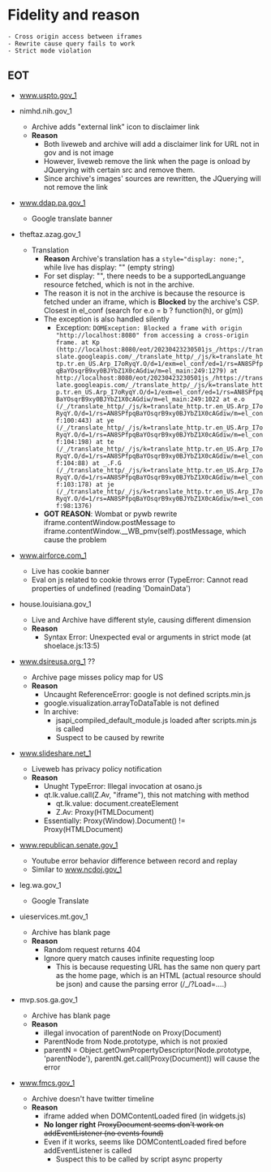 # Fidelity and reason
    - Cross origin access between iframes
    - Rewrite cause query fails to work
    - Strict mode violation
## EOT
- www.uspto.gov_1

- nimhd.nih.gov_1
    - Archive adds "external link" icon to disclaimer link
    - **Reason**
        - Both liveweb and archive will add a disclaimer link for URL not in gov and is not image
        - However, liveweb remove the link when the page is onload by JQuerying with certain src and remove them.
        - Since archive's images' sources are rewritten, the JQuerying will not remove the link

- www.ddap.pa.gov_1
    - Google translate banner

- theftaz.azag.gov_1
    - Translation
        - **Reason** Archive's translation has a `style="display: none;"`, while live has display: "" (empty string)
        - For set display: "", there needs to be a supportedLanguange resource fetched, which is not in the archive.
        - The reason it is not in the archive is because the resource is fetched under an iframe, which is **Blocked** by the archive's CSP. Closest in el_conf (search for e.o = b ? function(h), or g(m))
        - The exception is also handled silently
            - Exception: `DOMException: Blocked a frame with origin "http://localhost:8080" from accessing a cross-origin frame.
                at Kp (http://localhost:8080/eot/20230423230501js_/https://translate.googleapis.com/_/translate_http/_/js/k=translate_http.tr.en_US.Arp_I7oRyqY.O/d=1/exm=el_conf/ed=1/rs=AN8SPfpqBaYOsqrB9xy0BJYbZ1X0cAGdiw/m=el_main:249:1279)
                at http://localhost:8080/eot/20230423230501js_/https://translate.googleapis.com/_/translate_http/_/js/k=translate_http.tr.en_US.Arp_I7oRyqY.O/d=1/exm=el_conf/ed=1/rs=AN8SPfpqBaYOsqrB9xy0BJYbZ1X0cAGdiw/m=el_main:249:1022
                at e.o (/_/translate_http/_/js/k=translate_http.tr.en_US.Arp_I7oRyqY.O/d=1/rs=AN8SPfpqBaYOsqrB9xy0BJYbZ1X0cAGdiw/m=el_conf:100:443)
                at ye (/_/translate_http/_/js/k=translate_http.tr.en_US.Arp_I7oRyqY.O/d=1/rs=AN8SPfpqBaYOsqrB9xy0BJYbZ1X0cAGdiw/m=el_conf:104:198)
                at te (/_/translate_http/_/js/k=translate_http.tr.en_US.Arp_I7oRyqY.O/d=1/rs=AN8SPfpqBaYOsqrB9xy0BJYbZ1X0cAGdiw/m=el_conf:104:88)
                at _.F.G (/_/translate_http/_/js/k=translate_http.tr.en_US.Arp_I7oRyqY.O/d=1/rs=AN8SPfpqBaYOsqrB9xy0BJYbZ1X0cAGdiw/m=el_conf:103:178)
                at je (/_/translate_http/_/js/k=translate_http.tr.en_US.Arp_I7oRyqY.O/d=1/rs=AN8SPfpqBaYOsqrB9xy0BJYbZ1X0cAGdiw/m=el_conf:98:1376)`
        - **GOT REASON**: Wombat or pywb rewrite iframe.contentWindow.postMessage to iframe.contentWindow.__WB_pmv(self).postMessage, which cause the problem

- www.airforce.com_1
    - Live has cookie banner
    - Eval on js related to cookie throws error (TypeError: Cannot read properties of undefined (reading 'DomainData')

- house.louisiana.gov_1
    - Live and Archive have different style, causing different dimension
    - **Reason**
        - Syntax Error: Unexpected eval or arguments in strict mode (at shoelace.js:13:5)
    
- www.dsireusa.org_1 ??
    - Archive page misses policy map for US
    - **Reason**
        - Uncaught ReferenceError: google is not defined scripts.min.js
        - google.visualization.arrayToDataTable is not defined
        - In archive:
            - jsapi_compiled_default_module.js loaded after scripts.min.js is called
            - Suspect to be caused by rewrite

- www.slideshare.net_1
    - Liveweb has privacy policy notification
    - **Reason**
        - Unught TypeError: Illegal invocation at osano.js
        - qt.lk.value.call(Z.Av, "iframe"), this not matching with method
            - qt.lk.value: document.createElement
            - Z.Av: Proxy(HTMLDocument)
        - Essentially: Proxy(Window).Document() != Proxy(HTMLDocument)
    
- www.republican.senate.gov_1
    - Youtube error behavior difference between record and replay
    - Similar to www.ncdoj.gov_1

- leg.wa.gov_1
    - Google Translate

- uieservices.mt.gov_1
    - Archive has blank page
    - **Reason**
        - Random request returns 404
        - Ignore query match causes infinite requesting loop
            - This is because requesting URL has the same non query part as the home page, which is an HTML (actual resource should be json) and cause the parsing error (/_/?Load=....)

- mvp.sos.ga.gov_1
    - Archive has blank page
    - **Reason**
        - illegal invocation of parentNode on Proxy(Document)
        - ParentNode from Node.prototype, which is not proxied
        - parentN = Object.getOwnPropertyDescriptor(Node.prototype, 'parentNode'), parentN.get.call(Proxy(Document)) will cause the error

- www.fmcs.gov_1
    - Archive doesn't have twitter timeline
    - **Reason**
        - iframe added when DOMContentLoaded fired (in widgets.js)
        - **No longer right** ~~ProxyDocument seems don't work on addEventListener (no events found)~~
        - Even if it works, seems like DOMContentLoaded fired before addEventListener is called
            - Suspect this to be called by script async property

